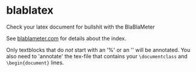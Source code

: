 # blablatex
Check your latex document for bullshit with the BlaBlaMeter

See [blablameter.com](http://www.blablameter.com) for details about the index.

Only textblocks that do *not* start with an '%' or an '\' will be annotated.
You also need to 'annotate' the tex-file that contains your `\documentclass`
and `\begin{document}` lines.
